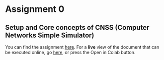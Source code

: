 # Assignment 0

## Setup and Core concepts of CNSS (Computer Networks Simple Simulator)

You can find the assignment [here](https://github.com/jlegatheaux/RC2020-assignments/blob/master/assignment-0/rc0.ipynb).
For a **live** view of the document that can be executed online, go [here](https://colab.research.google.com/github/jlegatheaux/RC2020-assignments/blob/master/assignment-0/rc0.ipynb), or press the Open in Colab button.


